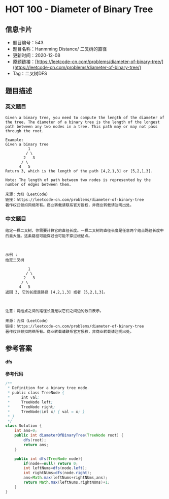 # HOT 100 - Diameter of Binary Tree

## 信息卡片
- 题目编号：543.
- 题目名称：Hanmming Distance/ 二叉树的直径
- 更新时间：2020-12-08
- 原题链接：[https://leetcode-cn.com/problems/diameter-of-binary-tree/](https://leetcode-cn.com/problems/diameter-of-binary-tree/)
- Tag：二叉树DFS



## 题目描述
### 英文题目
```
Given a binary tree, you need to compute the length of the diameter of the tree. The diameter of a binary tree is the length of the longest path between any two nodes in a tree. This path may or may not pass through the root.

Example:
Given a binary tree
          1
         / \
        2   3
       / \     
      4   5    
Return 3, which is the length of the path [4,2,1,3] or [5,2,1,3].

Note: The length of path between two nodes is represented by the number of edges between them.

来源：力扣（LeetCode）
链接：https://leetcode-cn.com/problems/diameter-of-binary-tree
著作权归领扣网络所有。商业转载请联系官方授权，非商业转载请注明出处。
```


### 中文题目
```
给定一棵二叉树，你需要计算它的直径长度。一棵二叉树的直径长度是任意两个结点路径长度中的最大值。这条路径可能穿过也可能不穿过根结点。

 

示例 :
给定二叉树

          1
         / \
        2   3
       / \     
      4   5    
返回 3, 它的长度是路径 [4,2,1,3] 或者 [5,2,1,3]。

 

注意：两结点之间的路径长度是以它们之间边的数目表示。

来源：力扣（LeetCode）
链接：https://leetcode-cn.com/problems/diameter-of-binary-tree
著作权归领扣网络所有。商业转载请联系官方授权，非商业转载请注明出处。
```


## 参考答案
#### **dfs**
**参考代码**
```java
/**
 * Definition for a binary tree node.
 * public class TreeNode {
 *     int val;
 *     TreeNode left;
 *     TreeNode right;
 *     TreeNode(int x) { val = x; }
 * }
 */
class Solution {
    int ans=0;
    public int diameterOfBinaryTree(TreeNode root) {
        dfs(root);
        return ans;
    }

    public int dfs(TreeNode node){
        if(node==null) return 0;
        int leftNums=dfs(node.left);
        int rightNUms=dfs(node.right);
        ans=Math.max(leftNums+rightNUms,ans);
        return Math.max(leftNums,rightNUms)+1;
    }
}
```


